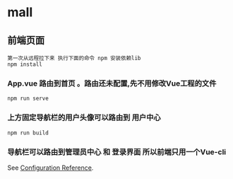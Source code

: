 # mall

## 前端页面
```
第一次从远程拉下来 执行下面的命令 npm 安装依赖lib
npm install
```

### App.vue 路由到首页 。路由还未配置,先不用修改Vue工程的文件
```
npm run serve
```

### 上方固定导航栏的用户头像可以路由到 用户中心
```
npm run build
```

### 导航栏可以路由到管理员中心 和 登录界面 所以前端只用一个Vue-cli
See [Configuration Reference](https://cli.vuejs.org/config/).
